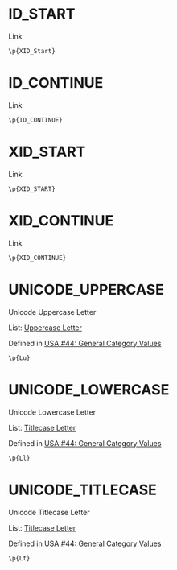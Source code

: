 # ID_START
Link

```ygg
\p{XID_Start}
```

# ID_CONTINUE
Link

```ygg
\p{ID_CONTINUE}
```

# XID_START
Link

```ygg
\p{XID_START}
```

# XID_CONTINUE
Link

```ygg
\p{XID_CONTINUE}
```

# UNICODE_UPPERCASE
Unicode Uppercase Letter

List: [Uppercase Letter](https://www.compart.com/en/unicode/category/Lu)

Defined in [USA #44: General Category Values](http://www.unicode.org/reports/tr44/#General_Category_Values)

```ygg
\p{Lu}
```

# UNICODE_LOWERCASE
Unicode Lowercase Letter

List: [Titlecase Letter](https://www.compart.com/en/unicode/category/Ll)

Defined in [USA #44: General Category Values](http://www.unicode.org/reports/tr44/#General_Category_Values)

```ygg
\p{Ll}
```

# UNICODE_TITLECASE
Unicode Titlecase Letter

List: [Titlecase Letter](https://www.compart.com/en/unicode/category/Lt)

Defined in [USA #44: General Category Values](http://www.unicode.org/reports/tr44/#General_Category_Values)

```ygg
\p{Lt}
```
